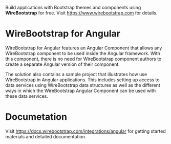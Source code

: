 Build applications with Bootstrap themes and components using **WireBootstrap** for free.  Visit https://www.wirebootstrap.com for details.

# WireBootstrap for Angular
WireBootstrap for Angular features an Angular Component that allows any WireBootstrap component to be used inside the Angular framework.  With this component, there is no need for WireBootstrap component authors to create a separate Angular version of their component.  

The solution also contains a sample project that illustrates how use WireBootstrap in Angular applications.  This includes setting up access to data services using WireBootstrap data structures as well as the different ways in which the WireBootstrap Angular Component can be used with these data services.

# Documetation
Visit https://docs.wirebootstrap.com/integrations/angular for getting started materials and detailed documentation.